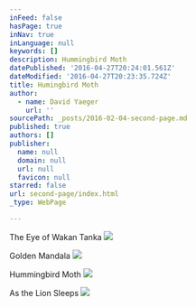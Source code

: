 ```yaml
---
inFeed: false
hasPage: true
inNav: true
inLanguage: null
keywords: []
description: Hummingbird Moth
datePublished: '2016-04-27T20:24:01.561Z'
dateModified: '2016-04-27T20:23:35.724Z'
title: Humingbird Moth
author:
  - name: David Yaeger
    url: ''
sourcePath: _posts/2016-02-04-second-page.md
published: true
authors: []
publisher:
  name: null
  domain: null
  url: null
  favicon: null
starred: false
url: second-page/index.html
_type: WebPage

---
```

The Eye of Wakan Tanka
![](https://the-grid-user-content.s3-us-west-2.amazonaws.com/1281b4d1-680d-475c-9436-3f478afc874f.jpg)

Golden Mandala
![](https://the-grid-user-content.s3-us-west-2.amazonaws.com/f4ba11fe-5950-40f3-b817-4ad0856ee070.jpg)

Hummingbird Moth
![](https://the-grid-user-content.s3-us-west-2.amazonaws.com/68ba7039-4a63-4cdb-89bd-58d50b66802b.jpg)

As the Lion Sleeps
![](https://the-grid-user-content.s3-us-west-2.amazonaws.com/a7939ae3-7e88-401e-ae78-d1f68104cc0a.png)